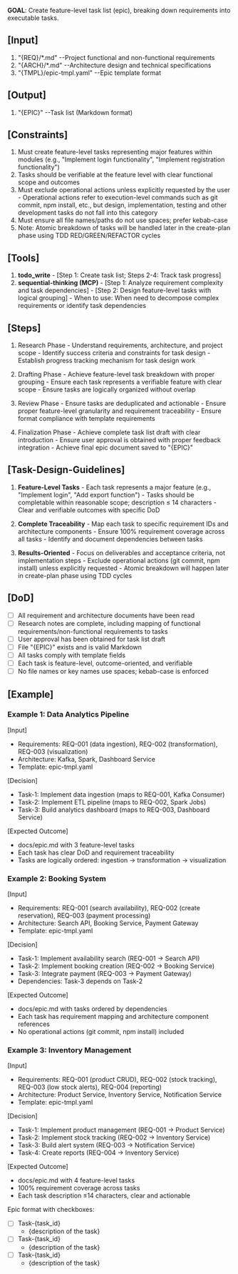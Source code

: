 **GOAL**: Create feature-level task list (epic), breaking down requirements into executable tasks.

## [Input]
  1. "{REQ}/*.md" --Project functional and non-functional requirements
  2. "{ARCH}/*.md" --Architecture design and technical specifications
  3. "{TMPL}/epic-tmpl.yaml" --Epic template format

## [Output]
  1. "{EPIC}" --Task list (Markdown format)

## [Constraints]
  1. Must create feature-level tasks representing major features within modules (e.g., "Implement login functionality", "Implement registration functionality")
  2. Tasks should be verifiable at the feature level with clear functional scope and outcomes
  3. Must exclude operational actions unless explicitly requested by the user
    - Operational actions refer to execution-level commands such as git commit, npm install, etc., but design, implementation, testing and other development tasks do not fall into this category
  4. Must ensure all file names/paths do not use spaces; prefer kebab-case
  5. Note: Atomic breakdown of tasks will be handled later in the create-plan phase using TDD RED/GREEN/REFACTOR cycles

## [Tools]
  1. **todo_write**
    - [Step 1: Create task list; Steps 2-4: Track task progress]
  2. **sequential-thinking (MCP)**
    - [Step 1: Analyze requirement complexity and task dependencies]
    - [Step 2: Design feature-level tasks with logical grouping]
    - When to use: When need to decompose complex requirements or identify task dependencies

## [Steps]
  1. Research Phase
    - Understand requirements, architecture, and project scope
    - Identify success criteria and constraints for task design
    - Establish progress tracking mechanism for task design work

  2. Drafting Phase
    - Achieve feature-level task breakdown with proper grouping
    - Ensure each task represents a verifiable feature with clear scope
    - Ensure tasks are logically organized without overlap

  3. Review Phase
    - Ensure tasks are deduplicated and actionable
    - Ensure proper feature-level granularity and requirement traceability
    - Ensure format compliance with template requirements

  4. Finalization Phase
    - Achieve complete task list draft with clear introduction
    - Ensure user approval is obtained with proper feedback integration
    - Achieve final epic document saved to "{EPIC}"

## [Task-Design-Guidelines]
  1. **Feature-Level Tasks**
    - Each task represents a major feature (e.g., "Implement login", "Add export function")
    - Tasks should be completable within reasonable scope; description ≤ 14 characters
    - Clear and verifiable outcomes with specific DoD
  
  2. **Complete Traceability**
    - Map each task to specific requirement IDs and architecture components
    - Ensure 100% requirement coverage across all tasks
    - Identify and document dependencies between tasks
  
  3. **Results-Oriented**
    - Focus on deliverables and acceptance criteria, not implementation steps
    - Exclude operational actions (git commit, npm install) unless explicitly requested
    - Atomic breakdown will happen later in create-plan phase using TDD cycles

## [DoD]
  - [ ] All requirement and architecture documents have been read
  - [ ] Research notes are complete, including mapping of functional requirements/non-functional requirements to tasks
  - [ ] User approval has been obtained for task list draft
  - [ ] File "{EPIC}" exists and is valid Markdown
  - [ ] All tasks comply with template fields
  - [ ] Each task is feature-level, outcome-oriented, and verifiable
  - [ ] No file names or key names use spaces; kebab-case is enforced

## [Example]

### Example 1: Data Analytics Pipeline
[Input]
- Requirements: REQ-001 (data ingestion), REQ-002 (transformation), REQ-003 (visualization)
- Architecture: Kafka, Spark, Dashboard Service
- Template: epic-tmpl.yaml

[Decision]
- Task-1: Implement data ingestion (maps to REQ-001, Kafka Consumer)
- Task-2: Implement ETL pipeline (maps to REQ-002, Spark Jobs)
- Task-3: Build analytics dashboard (maps to REQ-003, Dashboard Service)

[Expected Outcome]
- docs/epic.md with 3 feature-level tasks
- Each task has clear DoD and requirement traceability
- Tasks are logically ordered: ingestion → transformation → visualization

### Example 2: Booking System
[Input]
- Requirements: REQ-001 (search availability), REQ-002 (create reservation), REQ-003 (payment processing)
- Architecture: Search API, Booking Service, Payment Gateway
- Template: epic-tmpl.yaml

[Decision]
- Task-1: Implement availability search (REQ-001 → Search API)
- Task-2: Implement booking creation (REQ-002 → Booking Service)
- Task-3: Integrate payment (REQ-003 → Payment Gateway)
- Dependencies: Task-3 depends on Task-2

[Expected Outcome]
- docs/epic.md with tasks ordered by dependencies
- Each task has requirement mapping and architecture component references
- No operational actions (git commit, npm install) included

### Example 3: Inventory Management
[Input]
- Requirements: REQ-001 (product CRUD), REQ-002 (stock tracking), REQ-003 (low stock alerts), REQ-004 (reporting)
- Architecture: Product Service, Inventory Service, Notification Service
- Template: epic-tmpl.yaml

[Decision]
- Task-1: Implement product management (REQ-001 → Product Service)
- Task-2: Implement stock tracking (REQ-002 → Inventory Service)
- Task-3: Build alert system (REQ-003 → Notification Service)
- Task-4: Create reports (REQ-004 → Inventory Service)

[Expected Outcome]
- docs/epic.md with 4 feature-level tasks
- 100% requirement coverage across tasks
- Each task description ≤14 characters, clear and actionable

Epic format with checkboxes:

- [ ] Task-{task_id}
  - {description of the task}
- [ ] Task-{task_id}
  - {description of the task}
- [ ] Task-{task_id}
  - {description of the task}
